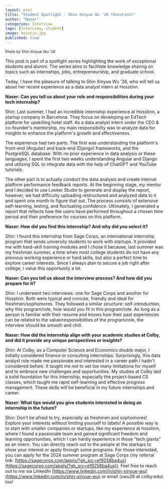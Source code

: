 ```yaml
---
layout: post
title: "Student Spotlight - Shin Xinyue Wu '26 (hosstinn)"
author: "Naser"
categories: Interview
tags: [Interview, student]
image: hosstin.jpg
published: true
---
```

<sup>Photo by Shin Xinyue Wu '26</sup>
  

This post is part of a spotlight series highlighting the work of exceptional students and alumni.  The series aims to facilitate knowledge sharing on topics such as internships, jobs, entrepreneurship, and graduate school.  


Today, I have the pleasure of talking to Shin Xinyue Wu '26, who will tell us about her recent experience as a data analyst intern at Hosstinn.


**Naser: Can you tell us about your role and responsibilities during your tech internship?**


Shin: Last summer, I had an incredible internship experience at Hosstinn, a startup company in Barcelona. They focus on developing an EdTech platform for upskilling hotel staff. As a data analyst intern under the CEO & co-founder's mentorship, my main responsibility was to analyze data for insights to enhance the platform's growth and effectiveness.


The experience had two parts. The first was understanding the platform's front-end (Angular) and back-end (Django) frameworks, and the PostgreSQL database. With no prior experience in data analysis or these languages, I spent the first two weeks understanding Angular and Django and utilizing SQL to integrate data with the help of ChatGPT and YouTube tutorials.


The other part is to actually conduct the data analysis and create internal platform performance feedback reports. At the beginning stage, my mentor and I decided to use Looker Studio to generate and display the report, however, we had difficulty uploading restructured and analyzed data to it and spent one month to figure that out. The process consists of extensive self-learning, testing, and fluctuating confidence. Ultimately, I generated a report that reflects how the users have performed throughout a chosen time period and their preference for courses on this platform.


**Naser: How did you find this internship? And why did you select it?**


Shin: I found this internship from Sage Corps, an international internship program that sends university students to work with startups. It provided me with hard-skill training modules and  I chose it because, last summer was my freshman summer, a time when most college students do not have any previous working experience or hard skills, but also a perfect time to explore career interests. Since I always plan to secure a job right after college, I value this opportunity a lot.


**Naser: Can you tell us about the interview process? And how did you prepare for it?**


Shin: I underwent two interviews: one for Sage Corps and another for Hosstinn. Both were typical and concise, friendly and ideal for freshmen/sophomores. They followed a similar structure: self-introduction, why this program/role, how would you fit in this program/role. As long as a person is familiar with their resume and knows how their past experiences can be related to the value/responsibilities of the program/role, the interview should be smooth and chill.


**Naser: How did the internship align with your academic studies at Colby, and did it provide any unique perspectives or insights?**


Shin: At Colby, as a Computer Science and Economics double major, I initially considered finance or consulting internships. Surprisingly, this data analyst role made me passionate and interested in a career path I hadn't considered before. It taught me not to set too many limitations for myself and to embrace new challenges and opportunities. My studies at Colby laid a solid foundation for this internship, especially the project-based CS classes, which taught me rapid self-learning and effective progress management. These skills will be beneficial in my future internships and career.


**Naser: What tips would you give students interested in doing an internship in the future?**


Shin: Don't be afraid to try, especially as freshmen and sophomores! Explore your interests without limiting yourself to labels! A possible way is to start with smaller companies or startups, like my experience at hosstinn, where I found a passionate team and gained significant freedom and learning opportunities, which I can hardly experience in those “tech giants” as an intern. You can directly reach out to the people at the startups to show your interest or apply through some programs. For those interested, you can apply for the 2024 summer program at Sage Corps (my referral link: [https://sagecorps.com/apply/?gh_src=ef9258ba4us](https://sagecorps.com/apply/?gh_src=ef9258ba4us)). Feel free to reach out to me via LinkedIn [https://www.linkedin.com/in/shin-xinyue-wu](https://www.linkedin.com/in/shin-xinyue-wu) or email (xwu26 at colby.edu) too!


